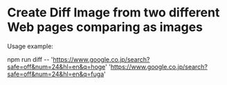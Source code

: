 # Create Diff Image from two different Web pages comparing as images

Usage example:

npm run diff -- 'https://www.google.co.jp/search?safe=off&num=24&hl=en&q=hoge' 'https://www.google.co.jp/search?safe=off&num=24&hl=en&q=fuga'
